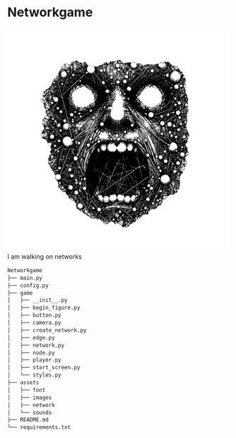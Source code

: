 # Networkgame

<img src="/assets/images/start_screen_image.png" alt="MONSTER NETWORK">
I am walking on networks 

```bash
Networkgame
├── main.py
├── config.py
├── game
│   ├── __init__.py
│   ├── begin_figure.py
│   ├── button.py
│   ├── camera.py
│   ├── create_network.py
│   ├── edge.py
│   ├── network.py
│   ├── node.py
│   ├── player.py
│   ├── start_screen.py
│   └── styles.py
├── assets
│   ├── font
│   ├── images
│   ├── network
│   └── sounds
├── README.md
└── requirements.txt
```